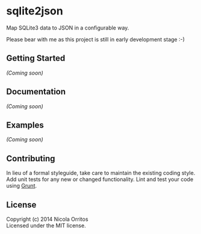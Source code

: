 # sqlite2json

Map SQLite3 data to JSON in a configurable way.

Please bear with me as this project is still in early development stage :-)

## Getting Started

_(Coming soon)_


## Documentation

_(Coming soon)_


## Examples

_(Coming soon)_


## Contributing

In lieu of a formal styleguide, take care to maintain the existing coding style. Add unit tests for any new or changed functionality. Lint and test your code using [Grunt](http://gruntjs.com).


## License

Copyright (c) 2014 Nicola Orritos  
Licensed under the MIT license.
